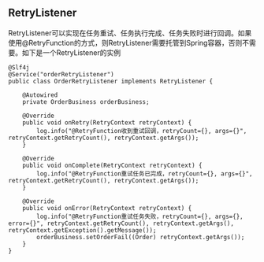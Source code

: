 ## RetryListener

RetryListener可以实现在任务重试、任务执行完成、任务失败时进行回调。如果使用@RetryFunction的方式，则RetryListener需要托管到Spring容器，否则不需要。如下是一个RetryListener的实例

    @Slf4j
    @Service("orderRetryListener")
    public class OrderRetryListener implements RetryListener {
    
        @Autowired
        private OrderBusiness orderBusiness;
    
        @Override
        public void onRetry(RetryContext retryContext) {
            log.info("@RetryFunction收到重试回调，retryCount={}, args={}", retryContext.getRetryCount(), retryContext.getArgs());
        }
    
        @Override
        public void onComplete(RetryContext retryContext) {
            log.info("@RetryFunction重试任务已完成，retryCount={}, args={}", retryContext.getRetryCount(), retryContext.getArgs());
        }
    
        @Override
        public void onError(RetryContext retryContext) {
            log.info("@RetryFunction重试任务失败，retryCount={}, args={}, error={}", retryContext.getRetryCount(), retryContext.getArgs(), retryContext.getException().getMessage());
            orderBusiness.setOrderFail((Order) retryContext.getArgs());
        }
    }